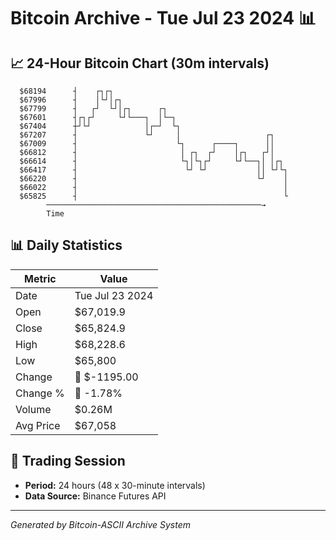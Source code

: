 # Bitcoin Archive - Tue Jul 23 2024 📊

## 📈 24-Hour Bitcoin Chart (30m intervals)

```
  $68194      ┤    ┌┐┌┐                                        
  $67996      ┤    │└┘│┌┐                                      
  $67799      ┤   ┌┘  └┘│┌┐      ┌┐                            
  $67601      ┤┌┐┌┘     └┘└───┐  │└─┐                          
  $67404      ┼┘└┘            │┌─┘  └┐                         
  $67207      ┤               └┘     │                   ┌┐    
  $67009      ┤                      └┐      ┌────┐      ││    
  $66812      ┤                       │ ┌┐  ┌┘    │┌┐   ┌┘│    
  $66614      ┤                       └┐│└┐┌┘     └┘└──┐│ │┌┐  
  $66417      ┤                        └┘ └┘           ││ └┘└┐ 
  $66220      ┤                                        └┘    │ 
  $66022      ┤                                              │ 
  $65825      ┤                                              └ 
        ────────────────────────────────────────────────→
        Time
```

## 📊 Daily Statistics

| Metric | Value |
|--------|-------|
| Date | Tue Jul 23 2024 |
| Open | $67,019.9 |
| Close | $65,824.9 |
| High | $68,228.6 |
| Low | $65,800 |
| Change | 🔴 $-1195.00 |
| Change % | 🔴 -1.78% |
| Volume | $0.26M |
| Avg Price | $67,058 |

## 📅 Trading Session

- **Period:** 24 hours (48 x 30-minute intervals)
- **Data Source:** Binance Futures API

---
*Generated by Bitcoin-ASCII Archive System*
